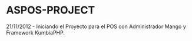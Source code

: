 ASPOS-PROJECT
=============

21/11/2012 - Iniciando el Proyecto para el POS con Administrador Mango y Framework KumbiaPHP.